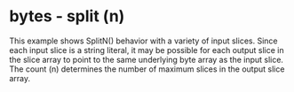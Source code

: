# bytes - split (n)

This example shows SplitN() behavior with a variety of input slices. Since each input slice is a string literal, it may be possible for each output slice in the slice array to point to the same underlying byte array as the input slice. The count (n) determines the number of maximum slices in the output slice array.

